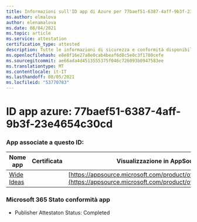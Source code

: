 ```yaml
---
title: Informazioni sull'ID app di Azure per 77baef51-6387-4aff-9b3f-23e4654c30cd
ms.author: elmalova
author: elenamalova
ms.date: 08/04/2021
ms.topic: article
ms.service: attestation
certification_type: attested
description: Tutte le informazioni di sicurezza e conformità disponibili per 77baef51-6387-4aff-9b3f-23e4654c30cd.
ms.openlocfilehash: e8e8f16e27a8e0cab4beaf6d8c5e0c3f1780cefe
ms.sourcegitcommit: ae66ada4d4513555375f046c726093b0947583ee
ms.translationtype: MT
ms.contentlocale: it-IT
ms.lasthandoff: 08/05/2021
ms.locfileid: "53770783"
---
```

# <a name="azure-app-id-77baef51-6387-4aff-9b3f-23e4654c30cd"></a>ID app azure: 77baef51-6387-4aff-9b3f-23e4654c30cd


### <a name="apps-associated-with-this-id"></a>App associate a questo ID:
| **Nome app** | **Certificata** | **Visualizzazione in AppSource** |
|--------------|---------------|-----------------------|
| [Wide Ideas](https://docs.microsoft.com/microsoft-365-app-certification/forward/WA200000819) |  | [https://appsource.microsoft.com/product/office/WA200000819](https://appsource.microsoft.com/product/office/WA200000819) |

### <a name="microsoft-365-app-compliance-status"></a>Microsoft 365 Stato conformità app
- Publisher Attestaton Status: Completed
